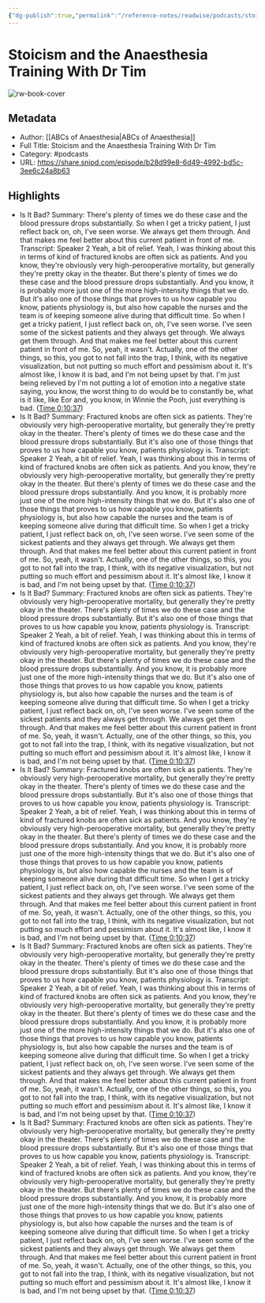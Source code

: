 ```yaml
---
{"dg-publish":true,"permalink":"/reference-notes/readwise/podcasts/stoicism-and-the-anaesthesia-training-with-dr-tim/"}
---
```


# Stoicism and the Anaesthesia Training With Dr Tim

![rw-book-cover](https://readwise-assets.s3.amazonaws.com/static/images/article1.be68295a7e40.png)

## Metadata
- Author: [[ABCs of Anaesthesia\|ABCs of Anaesthesia]]
- Full Title: Stoicism and the Anaesthesia Training With Dr Tim
- Category: #podcasts
- URL: https://share.snipd.com/episode/b28d99e8-6d49-4992-bd5c-3ee6c24a8b63

## Highlights
- Is It Bad?
  Summary:
  There's plenty of times we do these case and the blood pressure drops substantially. So when I get a tricky patient, I just reflect back on, oh, I've seen worse. We always get them through. And that makes me feel better about this current patient in front of me.
  Transcript:
  Speaker 2
  Yeah, a bit of relief. Yeah, I was thinking about this in terms of kind of fractured knobs are often sick as patients. And you know, they're obviously very high-perooperative mortality, but generally they're pretty okay in the theater. But there's plenty of times we do these case and the blood pressure drops substantially. And you know, it is probably more just one of the more high-intensity things that we do. But it's also one of those things that proves to us how capable you know, patients physiology is, but also how capable the nurses and the team is of keeping someone alive during that difficult time. So when I get a tricky patient, I just reflect back on, oh, I've seen worse. I've seen some of the sickest patients and they always get through. We always get them through. And that makes me feel better about this current patient in front of me. So, yeah, it wasn't. Actually, one of the other things, so this, you got to not fall into the trap, I think, with its negative visualization, but not putting so much effort and pessimism about it. It's almost like, I know it is bad, and I'm not being upset by that. I'm just being relieved by I'm not putting a lot of emotion into a negative state saying, you know, the worst thing to do would be to constantly be, what is it like, like Eor and, you know, in Winnie the Pooh, just everything is bad. ([Time 0:10:37](https://share.snipd.com/snip/eb494f82-8286-49d7-bff6-2deff68343ca))
- Is It Bad?
  Summary:
  Fractured knobs are often sick as patients. They're obviously very high-perooperative mortality, but generally they're pretty okay in the theater. There's plenty of times we do these case and the blood pressure drops substantially. But it's also one of those things that proves to us how capable you know, patients physiology is.
  Transcript:
  Speaker 2
  Yeah, a bit of relief. Yeah, I was thinking about this in terms of kind of fractured knobs are often sick as patients. And you know, they're obviously very high-perooperative mortality, but generally they're pretty okay in the theater. But there's plenty of times we do these case and the blood pressure drops substantially. And you know, it is probably more just one of the more high-intensity things that we do. But it's also one of those things that proves to us how capable you know, patients physiology is, but also how capable the nurses and the team is of keeping someone alive during that difficult time. So when I get a tricky patient, I just reflect back on, oh, I've seen worse. I've seen some of the sickest patients and they always get through. We always get them through. And that makes me feel better about this current patient in front of me. So, yeah, it wasn't. Actually, one of the other things, so this, you got to not fall into the trap, I think, with its negative visualization, but not putting so much effort and pessimism about it. It's almost like, I know it is bad, and I'm not being upset by that. ([Time 0:10:37](https://share.snipd.com/snip/bd28afc3-c5d4-440a-bd18-a7ad5a0f8145))
- Is It Bad?
  Summary:
  Fractured knobs are often sick as patients. They're obviously very high-perooperative mortality, but generally they're pretty okay in the theater. There's plenty of times we do these case and the blood pressure drops substantially. But it's also one of those things that proves to us how capable you know, patients physiology is.
  Transcript:
  Speaker 2
  Yeah, a bit of relief. Yeah, I was thinking about this in terms of kind of fractured knobs are often sick as patients. And you know, they're obviously very high-perooperative mortality, but generally they're pretty okay in the theater. But there's plenty of times we do these case and the blood pressure drops substantially. And you know, it is probably more just one of the more high-intensity things that we do. But it's also one of those things that proves to us how capable you know, patients physiology is, but also how capable the nurses and the team is of keeping someone alive during that difficult time. So when I get a tricky patient, I just reflect back on, oh, I've seen worse. I've seen some of the sickest patients and they always get through. We always get them through. And that makes me feel better about this current patient in front of me. So, yeah, it wasn't. Actually, one of the other things, so this, you got to not fall into the trap, I think, with its negative visualization, but not putting so much effort and pessimism about it. It's almost like, I know it is bad, and I'm not being upset by that. ([Time 0:10:37](https://share.snipd.com/snip/76a00074-47c8-4271-8f3c-10154efab8b6))
- Is It Bad?
  Summary:
  Fractured knobs are often sick as patients. They're obviously very high-perooperative mortality, but generally they're pretty okay in the theater. There's plenty of times we do these case and the blood pressure drops substantially. But it's also one of those things that proves to us how capable you know, patients physiology is.
  Transcript:
  Speaker 2
  Yeah, a bit of relief. Yeah, I was thinking about this in terms of kind of fractured knobs are often sick as patients. And you know, they're obviously very high-perooperative mortality, but generally they're pretty okay in the theater. But there's plenty of times we do these case and the blood pressure drops substantially. And you know, it is probably more just one of the more high-intensity things that we do. But it's also one of those things that proves to us how capable you know, patients physiology is, but also how capable the nurses and the team is of keeping someone alive during that difficult time. So when I get a tricky patient, I just reflect back on, oh, I've seen worse. I've seen some of the sickest patients and they always get through. We always get them through. And that makes me feel better about this current patient in front of me. So, yeah, it wasn't. Actually, one of the other things, so this, you got to not fall into the trap, I think, with its negative visualization, but not putting so much effort and pessimism about it. It's almost like, I know it is bad, and I'm not being upset by that. ([Time 0:10:37](https://share.snipd.com/snip/757d7d7f-cf01-4518-a4a8-7b94499b25bf))
- Is It Bad?
  Summary:
  Fractured knobs are often sick as patients. They're obviously very high-perooperative mortality, but generally they're pretty okay in the theater. There's plenty of times we do these case and the blood pressure drops substantially. But it's also one of those things that proves to us how capable you know, patients physiology is.
  Transcript:
  Speaker 2
  Yeah, a bit of relief. Yeah, I was thinking about this in terms of kind of fractured knobs are often sick as patients. And you know, they're obviously very high-perooperative mortality, but generally they're pretty okay in the theater. But there's plenty of times we do these case and the blood pressure drops substantially. And you know, it is probably more just one of the more high-intensity things that we do. But it's also one of those things that proves to us how capable you know, patients physiology is, but also how capable the nurses and the team is of keeping someone alive during that difficult time. So when I get a tricky patient, I just reflect back on, oh, I've seen worse. I've seen some of the sickest patients and they always get through. We always get them through. And that makes me feel better about this current patient in front of me. So, yeah, it wasn't. Actually, one of the other things, so this, you got to not fall into the trap, I think, with its negative visualization, but not putting so much effort and pessimism about it. It's almost like, I know it is bad, and I'm not being upset by that. ([Time 0:10:37](https://share.snipd.com/snip/6be0b3b4-5e81-41ef-810b-c23289b250fb))
- Is It Bad?
  Summary:
  Fractured knobs are often sick as patients. They're obviously very high-perooperative mortality, but generally they're pretty okay in the theater. There's plenty of times we do these case and the blood pressure drops substantially. But it's also one of those things that proves to us how capable you know, patients physiology is.
  Transcript:
  Speaker 2
  Yeah, a bit of relief. Yeah, I was thinking about this in terms of kind of fractured knobs are often sick as patients. And you know, they're obviously very high-perooperative mortality, but generally they're pretty okay in the theater. But there's plenty of times we do these case and the blood pressure drops substantially. And you know, it is probably more just one of the more high-intensity things that we do. But it's also one of those things that proves to us how capable you know, patients physiology is, but also how capable the nurses and the team is of keeping someone alive during that difficult time. So when I get a tricky patient, I just reflect back on, oh, I've seen worse. I've seen some of the sickest patients and they always get through. We always get them through. And that makes me feel better about this current patient in front of me. So, yeah, it wasn't. Actually, one of the other things, so this, you got to not fall into the trap, I think, with its negative visualization, but not putting so much effort and pessimism about it. It's almost like, I know it is bad, and I'm not being upset by that. ([Time 0:10:37](https://share.snipd.com/snip/131c921e-76e8-442b-94d8-f79f9e630013))
